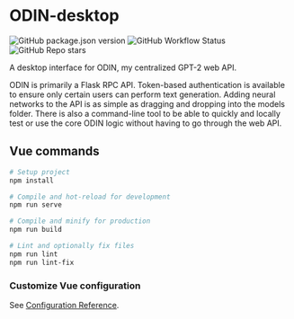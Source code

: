 # ODIN-desktop
![GitHub package.json version](https://img.shields.io/github/package-json/v/NeonWizard/ODIN-Desktop?color=blue)
![GitHub Workflow Status](https://img.shields.io/github/workflow/status/NeonWizard/ODIN-Desktop/Lint%20and%20Test)
![GitHub Repo stars](https://img.shields.io/github/stars/neonwizard/odin-desktop?style=social)

A desktop interface for ODIN, my centralized GPT-2 web API.

ODIN is primarily a Flask RPC API. Token-based authentication is available to ensure only certain users can perform text generation. Adding neural networks to the API is as simple as dragging and dropping into the models folder. There is also a command-line tool to be able to quickly and locally test or use the core ODIN logic without having to go through the web API.

## Vue commands
```bash
# Setup project
npm install

# Compile and hot-reload for development
npm run serve

# Compile and minify for production
npm run build

# Lint and optionally fix files
npm run lint
npm run lint-fix
```

### Customize Vue configuration
See [Configuration Reference](https://cli.vuejs.org/config/).

